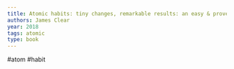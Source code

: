 ```yaml
---
title: Atomic habits: tiny changes, remarkable results: an easy & proven way to build good habits & break bad ones
authors: James Clear
year: 2018
tags: atomic
type: book
---
```

#atom #habit

